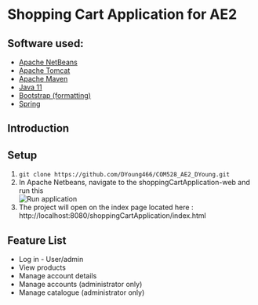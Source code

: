 # Shopping Cart Application for AE2

## Software used:

* [Apache NetBeans](https://netbeans.apache.org/ "Netbeans link")
* [Apache Tomcat](http://tomcat.apache.org/ "Tomcat link")
* [Apache Maven](https://maven.apache.org/ "Maven link")
* [Java 11](https://jdk.java.net/11/ "Jdk link")
* [Bootstrap (formatting)](https://getbootstrap.com/ "Bootstrap link")
* [Spring](https://spring.io/ "Spring link")

## Introduction


## Setup
1. `git clone https://github.com/DYoung466/COM528_AE2_DYoung.git`
2. In Apache Netbeans, navigate to the shoppingCartApplication-web and run this
<br >![Run application](https://user-images.githubusercontent.com/71987991/148574748-3fccad1c-412e-4fd3-b1e5-7d79643b23c0.png "Run application")
3. The project will open on the index page located here : http://localhost:8080/shoppingCartApplication/index.html

## Feature List
* Log in - User/admin
* View products
* Manage account details
* Manage accounts (administrator only)
* Manage catalogue (administrator only) 


